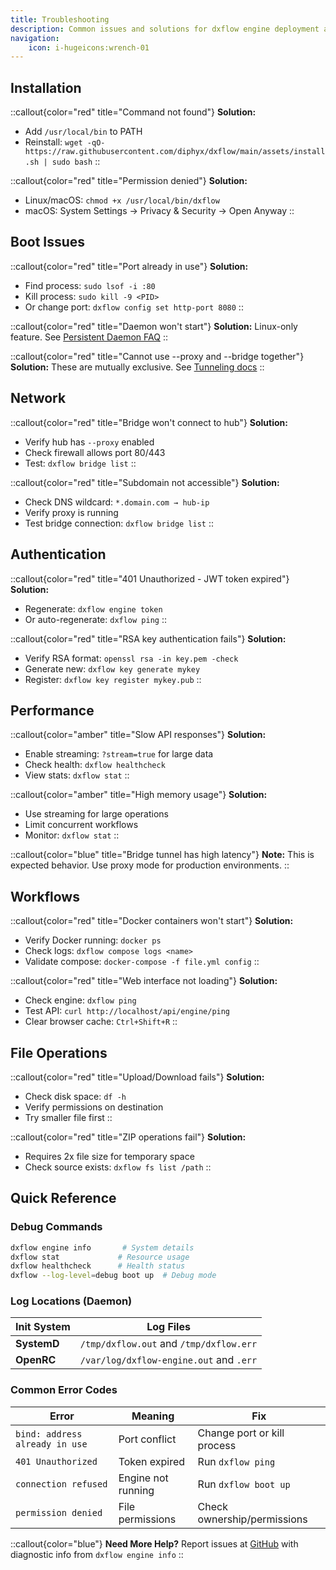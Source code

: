 ```yaml
---
title: Troubleshooting
description: Common issues and solutions for dxflow engine deployment and operations
navigation:
    icon: i-hugeicons:wrench-01
---
```


## Installation

::callout{color="red" title="Command not found"}
**Solution:**
- Add `/usr/local/bin` to PATH
- Reinstall: `wget -qO- https://raw.githubusercontent.com/diphyx/dxflow/main/assets/install.sh | sudo bash`
::

::callout{color="red" title="Permission denied"}
**Solution:**
- Linux/macOS: `chmod +x /usr/local/bin/dxflow`
- macOS: System Settings → Privacy & Security → Open Anyway
::

## Boot Issues

::callout{color="red" title="Port already in use"}
**Solution:**
- Find process: `sudo lsof -i :80`
- Kill process: `sudo kill -9 <PID>`
- Or change port: `dxflow config set http-port 8080`
::

::callout{color="red" title="Daemon won't start"}
**Solution:** Linux-only feature. See [Persistent Daemon FAQ](/docs/faqs/persistent-daemon)
::

::callout{color="red" title="Cannot use --proxy and --bridge together"}
**Solution:** These are mutually exclusive. See [Tunneling docs](/docs/advanced/tunneling)
::

## Network

::callout{color="red" title="Bridge won't connect to hub"}
**Solution:**
- Verify hub has `--proxy` enabled
- Check firewall allows port 80/443
- Test: `dxflow bridge list`
::

::callout{color="red" title="Subdomain not accessible"}
**Solution:**
- Check DNS wildcard: `*.domain.com → hub-ip`
- Verify proxy is running
- Test bridge connection: `dxflow bridge list`
::

## Authentication

::callout{color="red" title="401 Unauthorized - JWT token expired"}
**Solution:**
- Regenerate: `dxflow engine token`
- Or auto-regenerate: `dxflow ping`
::

::callout{color="red" title="RSA key authentication fails"}
**Solution:**
- Verify RSA format: `openssl rsa -in key.pem -check`
- Generate new: `dxflow key generate mykey`
- Register: `dxflow key register mykey.pub`
::

## Performance

::callout{color="amber" title="Slow API responses"}
**Solution:**
- Enable streaming: `?stream=true` for large data
- Check health: `dxflow healthcheck`
- View stats: `dxflow stat`
::

::callout{color="amber" title="High memory usage"}
**Solution:**
- Use streaming for large operations
- Limit concurrent workflows
- Monitor: `dxflow stat`
::

::callout{color="blue" title="Bridge tunnel has high latency"}
**Note:** This is expected behavior. Use proxy mode for production environments.
::

## Workflows

::callout{color="red" title="Docker containers won't start"}
**Solution:**
- Verify Docker running: `docker ps`
- Check logs: `dxflow compose logs <name>`
- Validate compose: `docker-compose -f file.yml config`
::

::callout{color="red" title="Web interface not loading"}
**Solution:**
- Check engine: `dxflow ping`
- Test API: `curl http://localhost/api/engine/ping`
- Clear browser cache: `Ctrl+Shift+R`
::

## File Operations

::callout{color="red" title="Upload/Download fails"}
**Solution:**
- Check disk space: `df -h`
- Verify permissions on destination
- Try smaller file first
::

::callout{color="red" title="ZIP operations fail"}
**Solution:**
- Requires 2x file size for temporary space
- Check source exists: `dxflow fs list /path`
::

## Quick Reference

### Debug Commands
```bash
dxflow engine info       # System details
dxflow stat             # Resource usage
dxflow healthcheck      # Health status
dxflow --log-level=debug boot up  # Debug mode
```

### Log Locations (Daemon)
| Init System | Log Files |
|-------------|-----------|
| **SystemD** | `/tmp/dxflow.out` and `/tmp/dxflow.err` |
| **OpenRC** | `/var/log/dxflow-engine.out` and `.err` |

### Common Error Codes
| Error | Meaning | Fix |
|-------|---------|-----|
| `bind: address already in use` | Port conflict | Change port or kill process |
| `401 Unauthorized` | Token expired | Run `dxflow ping` |
| `connection refused` | Engine not running | Run `dxflow boot up` |
| `permission denied` | File permissions | Check ownership/permissions |

::callout{color="blue"}
**Need More Help?** Report issues at [GitHub](https://github.com/diphyx/dxflow/issues) with diagnostic info from `dxflow engine info`
::
